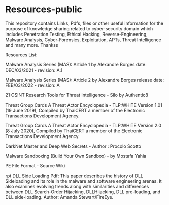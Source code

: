 # Resources-public
This repository contains Links, Pdfs, files or other useful information for the purpose of knowledge sharing related to cyber-security domain which includes Penetration Testing, Ethical Hacking, Reverse-Engineering, Malware Analysis, Cyber-Forensics, Exploitation, APTs, Threat Intelligence and many more.
Thankss

Resources List:

Malware Analysis Series (MAS): Article 1 by Alexandre Borges date: DEC/03/2021 - revision: A.1

Malware Analysis Series (MAS): Article 2 by Alexandre Borges release date: FEB/03/2022 - revision: A

21 OSINT Research Tools for Threat Intelligence - Silo by Authentic8

Threat Group Cards A Threat Actor Encyclopedia - TLP:WHITE Version 1.01 (19 June 2019), Compiled by ThaiCERT a member of the Electronic Transactions Development Agency.

Threat Group Cards A Threat Actor Encyclopedia - TLP:WHITE Version 2.0 (8 July 2020), Compiled by ThaiCERT a member of the Electronic Transactions Development Agency.

DarkNet Master and Deep Web Secrets - Author : Procolo Scotto

Malware Sandboxing (Build Your Own Sandbox) - by Mostafa Yahia

PE File Format - Source Wiki

rpt DLL Side Loading Pdf: This paper describes the history of DLL Sideloading and its role in the malware and software engineering arenas. It also examines evolving
trends along with similarities and differences between DLL Search-Order Hijacking, DLLHijacking, DLL pre-loading, and DLL side-loading. Author: Amanda Stewart/FireEye.
